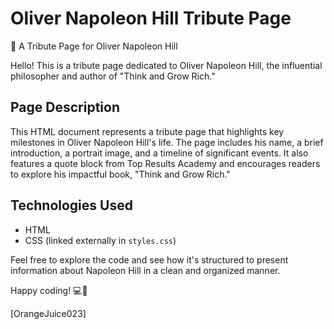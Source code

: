 # Oliver Napoleon Hill Tribute Page

📜 A Tribute Page for Oliver Napoleon Hill

Hello! This is a tribute page dedicated to Oliver Napoleon Hill, the influential philosopher and author of "Think and Grow Rich."

## Page Description

This HTML document represents a tribute page that highlights key milestones in Oliver Napoleon Hill's life. The page includes his name, a brief introduction, a portrait image, and a timeline of significant events. It also features a quote block from Top Results Academy and encourages readers to explore his impactful book, "Think and Grow Rich."

## Technologies Used

- HTML
- CSS (linked externally in `styles.css`)

Feel free to explore the code and see how it's structured to present information about Napoleon Hill in a clean and organized manner.

Happy coding! 💻🚀

\[OrangeJuice023\]

